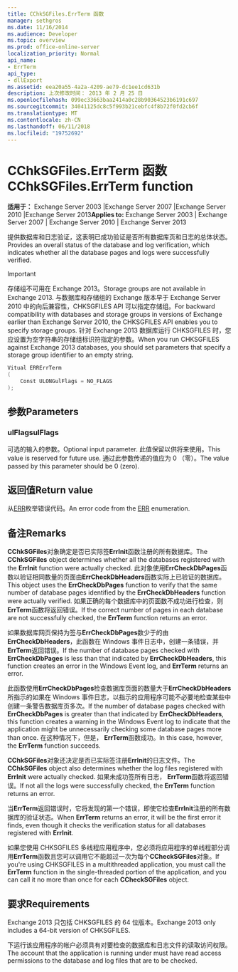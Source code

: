 ```yaml
---
title: CChkSGFiles.ErrTerm 函数
manager: sethgros
ms.date: 11/16/2014
ms.audience: Developer
ms.topic: overview
ms.prod: office-online-server
localization_priority: Normal
api_name:
- ErrTerm
api_type:
- dllExport
ms.assetid: eea20a55-4a2a-4209-ae79-dc1ee1cd631b
description: 上次修改时间： 2013 年 2 月 25 日
ms.openlocfilehash: 099ec33663baa2414a0c28b90364523b6191c697
ms.sourcegitcommit: 34041125dc8c5f993b21cebfc4f8b72f0fd2cb6f
ms.translationtype: MT
ms.contentlocale: zh-CN
ms.lasthandoff: 06/11/2018
ms.locfileid: "19752692"
---
```

# <a name="cchksgfileserrterm-function"></a><span data-ttu-id="a6b29-103">CChkSGFiles.ErrTerm 函数</span><span class="sxs-lookup"><span data-stu-id="a6b29-103">CChkSGFiles.ErrTerm function</span></span>
  
<span data-ttu-id="a6b29-104">**适用于：** Exchange Server 2003 |Exchange Server 2007 |Exchange Server 2010 |Exchange Server 2013</span><span class="sxs-lookup"><span data-stu-id="a6b29-104">**Applies to:** Exchange Server 2003 | Exchange Server 2007 | Exchange Server 2010 | Exchange Server 2013</span></span>
  
<span data-ttu-id="a6b29-105">提供数据库和日志验证，这表明已成功验证是否所有数据库页和日志的总体状态。</span><span class="sxs-lookup"><span data-stu-id="a6b29-105">Provides an overall status of the database and log verification, which indicates whether all the database pages and logs were successfully verified.</span></span>
  
> [!IMPORTANT]
> <span data-ttu-id="a6b29-106">存储组不可用在 Exchange 2013。</span><span class="sxs-lookup"><span data-stu-id="a6b29-106">Storage groups are not available in Exchange 2013.</span></span> <span data-ttu-id="a6b29-107">与数据库和存储组的 Exchange 版本早于 Exchange Server 2010 中的向后兼容性，CHKSGFILES API 可以指定存储组。</span><span class="sxs-lookup"><span data-stu-id="a6b29-107">For backward compatibility with databases and storage groups in versions of Exchange earlier than Exchange Server 2010, the CHKSGFILES API enables you to specify storage groups.</span></span> <span data-ttu-id="a6b29-108">针对 Exchange 2013 数据库运行 CHKSGFILES 时，您应设置为空字符串的存储组标识符指定的参数。</span><span class="sxs-lookup"><span data-stu-id="a6b29-108">When you run CHKSGFILES against Exchange 2013 databases, you should set parameters that specify a storage group identifier to an empty string.</span></span> 
  
```cs
Vitual ERRErrTerm 
(
    Const ULONGulFlags = NO_FLAGS
);

```

## <a name="parameters"></a><span data-ttu-id="a6b29-109">参数</span><span class="sxs-lookup"><span data-stu-id="a6b29-109">Parameters</span></span>

### <a name="ulflags"></a><span data-ttu-id="a6b29-110">ulFlags</span><span class="sxs-lookup"><span data-stu-id="a6b29-110">ulFlags</span></span>
  
<span data-ttu-id="a6b29-111">可选的输入的参数。</span><span class="sxs-lookup"><span data-stu-id="a6b29-111">Optional input parameter.</span></span> <span data-ttu-id="a6b29-112">此值保留以供将来使用。</span><span class="sxs-lookup"><span data-stu-id="a6b29-112">This value is reserved for future use.</span></span> <span data-ttu-id="a6b29-113">通过此参数传递的值应为 0 （零）。</span><span class="sxs-lookup"><span data-stu-id="a6b29-113">The value passed by this parameter should be 0 (zero).</span></span>
    
## <a name="return-value"></a><span data-ttu-id="a6b29-114">返回值</span><span class="sxs-lookup"><span data-stu-id="a6b29-114">Return value</span></span>

<span data-ttu-id="a6b29-115">从[ERR](cchksgfiles-err-enumeration.md)枚举错误代码。</span><span class="sxs-lookup"><span data-stu-id="a6b29-115">An error code from the [ERR](cchksgfiles-err-enumeration.md) enumeration.</span></span> 
  
## <a name="remarks"></a><span data-ttu-id="a6b29-116">备注</span><span class="sxs-lookup"><span data-stu-id="a6b29-116">Remarks</span></span>

<span data-ttu-id="a6b29-117">**CChkSGFiles**对象确定是否已实际签**ErrInit**函数注册的所有数据库。</span><span class="sxs-lookup"><span data-stu-id="a6b29-117">The **CChkSGFiles** object determines whether all the databases registered with the **ErrInit** function were actually checked.</span></span> <span data-ttu-id="a6b29-118">此对象使用**ErrCheckDbPages**函数以验证相同数量的页面由**ErrCheckDbHeaders**函数实际上已验证的数据库。</span><span class="sxs-lookup"><span data-stu-id="a6b29-118">This object uses the **ErrCheckDbPages** function to verify that the same number of database pages identified by the **ErrCheckDbHeaders** function were actually verified.</span></span> <span data-ttu-id="a6b29-119">如果正确的每个数据库中的页面数不成功进行检查，则**ErrTerm**函数将返回错误。</span><span class="sxs-lookup"><span data-stu-id="a6b29-119">If the correct number of pages in each database are not successfully checked, the **ErrTerm** function returns an error.</span></span> 
  
<span data-ttu-id="a6b29-120">如果数据库网页保持为签与**ErrCheckDbPages**数少于的由**ErrCheckDbHeaders**，此函数在 Windows 事件日志中，创建一条错误，并**ErrTerm**返回错误。</span><span class="sxs-lookup"><span data-stu-id="a6b29-120">If the number of database pages checked with **ErrCheckDbPages** is less than that indicated by **ErrCheckDbHeaders**, this function creates an error in the Windows Event log, and **ErrTerm** returns an error.</span></span> 
  
<span data-ttu-id="a6b29-121">此函数使用**ErrCheckDbPages**检查数据库页面的数量大于**ErrCheckDbHeaders**所指示的如果在 Windows 事件日志，以指示的应用程序可能不必要地检查某些中创建一条警告数据库页多次。</span><span class="sxs-lookup"><span data-stu-id="a6b29-121">If the number of database pages checked with **ErrCheckDbPages** is greater than that indicated by **ErrCheckDbHeaders**, this function creates a warning in the Windows Event log to indicate that the application might be unnecessarily checking some database pages more than once.</span></span> <span data-ttu-id="a6b29-122">在这种情况下，但是， **ErrTerm**函数成功。</span><span class="sxs-lookup"><span data-stu-id="a6b29-122">In this case, however, the **ErrTerm** function succeeds.</span></span> 
  
<span data-ttu-id="a6b29-123">**CChkSGFiles**对象还决定是否已实际签注册**ErrInit**的日志文件。</span><span class="sxs-lookup"><span data-stu-id="a6b29-123">The **CChkSGFiles** object also determines whether the log files registered with **ErrInit** were actually checked.</span></span> <span data-ttu-id="a6b29-124">如果未成功签所有日志， **ErrTerm**函数将返回错误。</span><span class="sxs-lookup"><span data-stu-id="a6b29-124">If not all the logs were successfully checked, the **ErrTerm** function returns an error.</span></span> 
  
<span data-ttu-id="a6b29-125">当**ErrTerm**返回错误时，它将发现的第一个错误，即使它检查**ErrInit**注册的所有数据库的验证状态。</span><span class="sxs-lookup"><span data-stu-id="a6b29-125">When **ErrTerm** returns an error, it will be the first error it finds, even though it checks the verification status for all databases registered with **ErrInit**.</span></span>
  
<span data-ttu-id="a6b29-126">如果您使用 CHKSGFILES 多线程应用程序中，您必须将应用程序的单线程部分调用**ErrTerm**函数且您可以调用它不能超过一次为每个**CCheckSGFiles**对象。</span><span class="sxs-lookup"><span data-stu-id="a6b29-126">If you're using CHKSGFILES in a multithreaded application, you must call the **ErrTerm** function in the single-threaded portion of the application, and you can call it no more than once for each **CCheckSGFiles** object.</span></span> 
  
## <a name="requirements"></a><span data-ttu-id="a6b29-127">要求</span><span class="sxs-lookup"><span data-stu-id="a6b29-127">Requirements</span></span>

<span data-ttu-id="a6b29-128">Exchange 2013 只包括 CHKSGFILES 的 64 位版本。</span><span class="sxs-lookup"><span data-stu-id="a6b29-128">Exchange 2013 only includes a 64-bit version of CHKSGFILES.</span></span>
  
<span data-ttu-id="a6b29-129">下运行该应用程序的帐户必须具有对要检查的数据库和日志文件的读取访问权限。</span><span class="sxs-lookup"><span data-stu-id="a6b29-129">The account that the application is running under must have read access permissions to the database and log files that are to be checked.</span></span>
  

